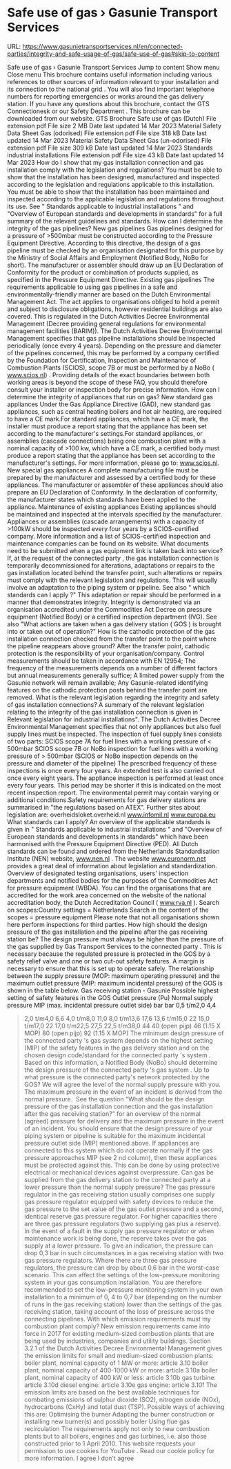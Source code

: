 # Safe use of gas › Gasunie Transport Services

URL: https://www.gasunietransportservices.nl/en/connected-parties/integrity-and-safe-usage-of-gas/safe-use-of-gas#skip-to-content

Safe use of gas › Gasunie Transport Services
Jump to content
Show menu
Close menu
This brochure contains useful information including various references to other sources of information relevant to your installation and its
connection
to the
national grid
. You will also find important telephone numbers for reporting emergencies or works around the
gas
delivery station.
If you have any questions about this brochure, contact the
GTS
Connectionesk or our
Safety Department
. This brochure can be downloaded from our website.
GTS Brochure Safe use of gas (Dutch)
File extension
pdf
File size
2 MB
Date last updated
14 Mar 2023
Material Safety Data Sheet Gas (odorised)
File extension
pdf
File size
318 kB
Date last updated
14 Mar 2023
Material Safety Data Sheet Gas (un-odorised)
File extension
pdf
File size
309 kB
Date last updated
14 Mar 2023
Standards industrial installations
File extension
pdf
File size
43 kB
Date last updated
14 Mar 2023
How do I show that my gas installation connection and gas installation comply with the legislation and regulations?
You must be able to show that the installation has been designed, manufactured and inspected according to the legislation and regulations applicable to this installation. You must be able to show that the installation has been maintained and inspected according to the applicable legislation and regulations throughout its use.
See "
Standards applicable to industrial installations
" and "Overview of European standards and developments in standards" for a full summary of the relevant guidelines and standards.
How can I determine the integrity of the gas pipelines?
New
gas
pipelines
Gas
pipelines designed for a pressure of >500mbar must be constructed according to the Pressure Equipment Directive. According to this directive, the design of a
gas
pipeline must be checked by an organisation designated for this purpose by the Ministry of Social Affairs and Employment (Notified Body, NoBo for short). The manufacturer or assembler should draw up an EU Declaration of Conformity for the product or combination of products supplied, as specified in the Pressure Equipment Directive.
Existing
gas
pipelines
The requirements applicable to using
gas
pipelines in a safe and environmentally-friendly manner are based on the Dutch Environmental Management Act. The act applies to organisations obliged to hold a permit and subject to disclosure obligations, however residential buildings are also covered. This is regulated in the Dutch Activities Decree Environmental Management (Decree providing general regulations for environmental management facilities (BARIM)).
The Dutch Activities Decree Environmental Management specifies that
gas
pipeline installations should be inspected periodically (once every 4 years). Depending on the pressure and diameter of the pipelines concerned, this may be performed by a company certified by the Foundation for Certification, Inspection and Maintenance of Combustion Plants (SCIOS), scope 7B or must be performed by a NoBo (
www.scios.nl)
. Providing details of the exact boundaries between both working areas is beyond the scope of these FAQ, you should therefore consult your installer or inspection body for precise information.
How can I determine the integrity of appliances that run on gas?
New standard
gas
appliances
Under the
Gas
Appliance Directive (GAD), new standard
gas
appliances, such as central heating boilers and hot air heating, are required to have a CE mark.For standard appliances, which have a CE mark, the installer must produce a report stating that the appliance has been set according to the manufacturer's settings.For standard appliances, or assemblies (cascade connections) being one combustion plant with a nominal
capacity
of >100 kw, which have a CE mark, a certified body must produce a report stating that the appliance has been set according to the manufacturer's settings. For more information, please go to: www.scios.nl.
New special
gas
appliances
A complete manufacturing file must be prepared by the manufacturer and assessed by a certified body for these appliances. The manufacturer or assembler of these appliances should also prepare an EU Declaration of Conformity. In the declaration of conformity, the manufacturer states which standards have been applied to the appliance.
Maintenance of existing appliances
Existing appliances should be maintained and inspected at the intervals specified by the manufacturer. Appliances or assemblies (cascade arrangements) with a
capacity
of  >100kW should be inspected every four years by a SCIOS-certified company. More information and a list of SCIOS-certified inspection and maintenance companies can be found on its website.
What documents need to be submitted when a gas equipment link is taken back into service?
If, at the request of the
connected party
, the
gas
installation
connection
is temporarily decommissioned for alterations, adaptations or repairs to the
gas
installation located behind the transfer point, such alterations or repairs must comply with the relevant legislation and regulations. This will usually involve an adaptation to the piping
system
or pipeline. See also "
which standards can I apply
?"
This adaptation or repair should be performed in a manner that demonstrates integrity. Integrity is demonstrated via an organisation accredited under the Commodities Act Decree on pressure equipment (Notified Body) or a certified inspection department (IVG). See also "What actions are taken when a
gas
delivery station (
GOS
) is brought into or taken out of operation?"
How is the cathodic protection of the gas installation connection checked from the transfer point to the point where the pipeline reappears above ground?
After the transfer point, cathodic protection is the responsibility of your organisation/company.
Control measurements should be taken in accordance with EN 12954;
The frequency of the measurements depends on a number of different factors but annual measurements generally suffice;
A limited power
supply
from the Gasunie network will remain available;
Any Gasunie-related identifying features on the cathodic protection posts behind the transfer point are removed.
What is the relevant legislation regarding the integrity and safety of gas installation connections?
A summary of the relevant legislation relating to the integrity of the
gas
installation
connection
is given in
"
Relevant legislation for industrial installations".
The Dutch Activities Decree Environmental Management specifies that not only appliances but also fuel
supply
lines must be inspected. The inspection of fuel
supply
lines consists of two parts:
SCIOS scope 7A for fuel lines with a working pressure of < 500mbar
SCIOS scope 7B or NoBo inspection for fuel lines with a working pressure of > 500mbar (SCIOS or NoBo inspection depends on the pressure and diameter of the pipeline)
The prescribed frequency of these inspections is once every four years. An extended test is also carried out once every eight years. The appliance inspection is performed at least once every four years. This period may be shorter if this is indicated on the most recent inspection report.
The environmental permit may contain varying or additional conditions.Safety requirements for
gas
delivery stations are summarised in "the regulations based on ATEX".
Further sites about legislation are:
overheidsloket.overheid.nl
www.infomil.nl
www.europa.eu
What standards can I apply?
An overview of the applicable standards is given in "
Standards applicable to industrial installations
" and "Overview of European standards and developments in standards" which have been harmonised with the Pressure Equipment Directive (PED). All Dutch standards can be found and ordered from the Netherlands Standardisation Institute (NEN) website,
www.nen.nl
. The website
www.euronorm.net
provides a great deal of information about legislation and standardization.
Overview of designated testing organisations, users' inspection departments and notified bodies for the purposes of the Commodities Act for pressure equipment (WBDA).
You can find the organisations that are accredited for the work area concerned on the website of the national accreditation body, the Dutch Accreditation Council (
www.rva.nl
).
Search on scopes:Country settings = Netherlands
Search in the content of the scopes = pressure equipment
Please note that not all organisations shown here perform inspections for third parties.
How high should the design pressure of the gas installation and the pipeline after the gas receiving station be?
The design pressure must always be higher than the pressure of the
gas
supplied by
Gas
Transport Services to the
connected party
. This is necessary because the regulated pressure is protected in the
GOS
by a safety relief valve and one or two cut-out safety features. A margin is necessary to ensure that this is set up to operate safely.
The relationship between the
supply
pressure (MOP: maximum operating pressure) and the maximum outlet pressure (MIP: maximum incidental pressure) of the
GOS
is shown in the table below.
Gas
receiving station - Gasunie
Possible highest setting of safety features in the
GOS
Outlet pressure (Pu) Normal
supply
pressure
MIP (max. incidental pressure outlet side)
bar
bar
0,5 t/m2,0
4,4
> 2,0 t/m4,0
6,6
> 4,0 t/m8,0
11,0
> 8,0 t/m13,6
17,6
> 13,6 t/m15,0
22
> 15,0 t/m17,0
22
> 17,0 t/m22,5
27,5
> 22,5 t/m38,0
44
40 (open pijp)
46 (1.15 X MOP)
80 (open pijp)
92 (1.15 X MOP)
The minimum design pressure of the
connected party
's
gas
system
depends on the highest setting (MIP) of the safety features in the
gas
delivery station and on the chosen design code/standard for the
connected party
's
system
. Based on this information, a Notified Body (NoBo) should determine the design pressure of the
connected party
's
gas
system
.
Up to what pressure is the connected party's network protected by the GOS?
We will agree the level of the normal
supply
pressure with you. The maximum pressure in the event of an incident is derived from the normal pressure.  See the question "What should be the design pressure of the
gas
installation
connection
and the
gas
installation after the
gas
receiving station?" for an overview of the normal (agreed) pressure for delivery and the maximum pressure in the event of an incident. You should ensure that the design pressure of your piping
system
or pipeline is suitable for the maximum incidental pressure outlet side (MIP) mentioned above. If appliances are connected to this
system
which do not operate normally if the
gas
pressure approaches MIP (see 2
nd
column), then these appliances must be protected against this. This can be done by using protective electrical or mechanical devices against overpressure.
Can gas be supplied from the gas delivery station to the connected party at a lower pressure than the normal supply pressure?
The
gas
pressure regulator in the
gas
receiving station usually comprises one
supply
gas
pressure regulator equipped with safety devices to reduce the
gas
pressure to the set value of the
gas
outlet pressure and a second, identical reserve
gas
pressure regulator. For higher capacities there are three
gas
pressure regulators (two supplying
gas
plus a reserve). In the event of a fault in the
supply
gas
pressure regulator or when maintenance work is being done, the reserve takes over the
gas
supply
at a lower pressure. To give an indication, the pressure can drop 0,3 bar in such circumstances in a
gas
receiving station with two
gas
pressure regulators. Where there are three
gas
pressure regulators, the pressure can drop by about 0,6 bar in the worst-case scenario. This can affect the settings of the low-pressure monitoring
system
in your
gas
consumption installation. You are therefore recommended to set the low-pressure monitoring
system
in your own installation to a minimum of 0, 4 to 0,7 bar (depending on the number of runs in the
gas
receiving station) lower than the settings of the
gas
receiving station, taking account of the loss of pressure across the connecting pipelines.
With which emission requirements must my combustion plant comply?
New emission requirements came into force in 2017 for existing medium-sized combustion plants that are being used by industries, companies and utility buildings.
Section 3.2.1 of the Dutch Activities Decree Environmental Management gives the emission limits for small and medium-sized combustion plants:
boiler plant, nominal
capacity
of 1 MW or more: article 3.10
boiler plant, nominal
capacity
of 400-1000 kW or more: article 3.10a
boiler plant, nominal
capacity
of 400 kW or less: article 3.10b
gas
turbine:
article 3.10d
diesel engine:
article 3.10e
gas
engine:
article 3.10f
The emission limits are based on the best available techniques for combating emissions of sulphur dioxide (SO2), nitrogen oxide (NOx), hydrocarbons (CxHy) and total dust (TSP).
Possible ways of achieving this are:
Optimising the burner
Adapting the burner construction or installing new burner(s) and possibly boiler
Using flue
gas
recirculation
The requirements apply not only to new combustion plants but to all boilers, engines and
gas
turbines, i.e. also those constructed prior to 1 April 2010.
This website requests your permission to use cookies for
YouTube
. Read our
cookie policy
for more information.
I agree
I don't agree